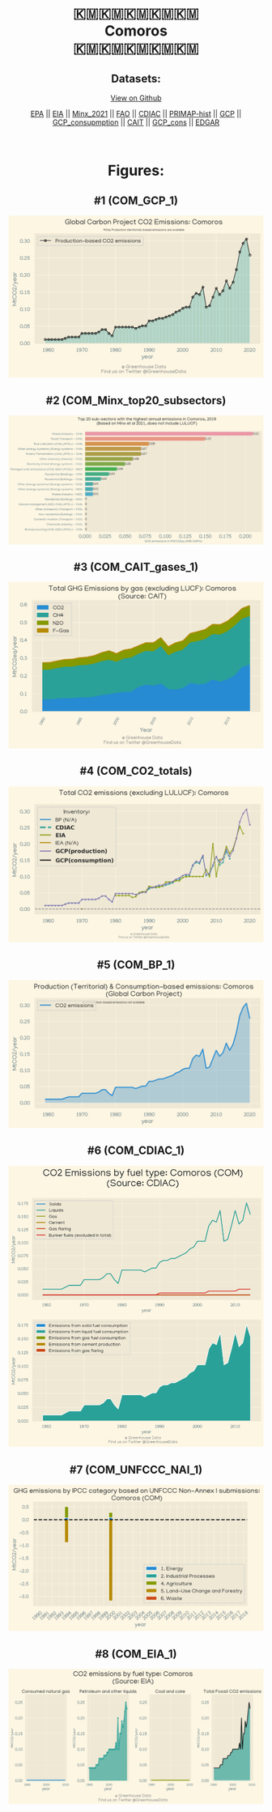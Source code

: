 
<center>
<h1 align="center">
🇰🇲🇰🇲🇰🇲🇰🇲🇰🇲
<br>
Comoros
<br>
🇰🇲🇰🇲🇰🇲🇰🇲🇰🇲
</h1>
<h2>Datasets:</h2>
<p><a href="https://github.com/dquintani/Greenhouse-Data/tree/master/country_data/COM_Comoros/data">View on Github</a>
<br></p><p><a href="data/COM_EPA.csv">EPA</a> || <a href="data/COM_EIA.csv">EIA</a> || <a href="data/COM_Minx_2021.csv">Minx_2021</a> || <a href="data/COM_FAO.csv">FAO</a> || <a href="data/COM_CDIAC.csv">CDIAC</a> || <a href="data/COM_PRIMAP-hist.csv">PRIMAP-hist</a> || <a href="data/COM_GCP.csv">GCP</a> || <a href="data/COM_GCP_consupmption.csv">GCP_consupmption</a> || <a href="data/COM_CAIT.csv">CAIT</a> || <a href="data/COM_GCP_cons.csv">GCP_cons</a> || <a href="data/COM_EDGAR.csv">EDGAR</a></p><p><br></p>
<h1>Figures:</h1><h2>#1 (COM_GCP_1)</h2>
<p><img alt="" src="figures/COM_GCP_1.png" /></p><h2>#2 (COM_Minx_top20_subsectors)</h2>
<p><img alt="" src="figures/COM_Minx_top20_subsectors.png" /></p><h2>#3 (COM_CAIT_gases_1)</h2>
<p><img alt="" src="figures/COM_CAIT_gases_1.png" /></p><h2>#4 (COM_CO2_totals)</h2>
<p><img alt="" src="figures/COM_CO2_totals.png" /></p><h2>#5 (COM_BP_1)</h2>
<p><img alt="" src="figures/COM_BP_1.png" /></p><h2>#6 (COM_CDIAC_1)</h2>
<p><img alt="" src="figures/COM_CDIAC_1.png" /></p><h2>#7 (COM_UNFCCC_NAI_1)</h2>
<p><img alt="" src="figures/COM_UNFCCC_NAI_1.png" /></p><h2>#8 (COM_EIA_1)</h2>
<p><img alt="" src="figures/COM_EIA_1.png" /></p>